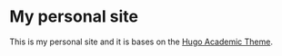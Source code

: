 # My personal site

This is my personal site and it is bases on the [Hugo Academic Theme](https://github.com/wowchemy/starter-hugo-academic).
